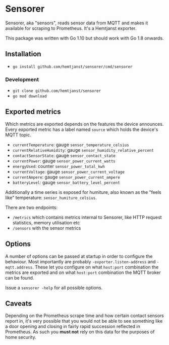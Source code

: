 # Sensorer

Sensorer, aka "sensors", reads sensor data from MQTT and makes it available
for scraping to Prometheus. It's a Hemtjanst exporter.

This package was written with Go 1.10 but should work with Go 1.8 onwards.

## Installation

* `go install github.com/hemtjanst/sensorer/cmd/sensorer`

### Development

* `git clone github.com/hemtjanst/sensorer`
* `go mod download`

## Exported metrics

Which metrics are exported depends on the features the device announces.
Every exported metric has a label named `source` which holds the device's
MQTT topic.

* `currentTemperature`: gauge `sensor_temperature_celsius`
* `currentRelativeHumidity`: gauge `sensor_humidity_relative_percent`
* `contactSensorState`: gauge `sensor_contact_state`
* `currentPower`: gauge `sensor_power_current_watts`
* `energyUsed`: counter `sensor_power_total_kwh`
* `currentVoltage`: gauge `sensor_power_current_voltage`
* `currentAmpere`: gauge `sensor_power_current_ampere`
* `batteryLevel`: gauge `sensor_battery_level_percent`

Additionally a time series is exposed for humiture, also known as
the "feels like" temperature: `sensor_humiture_celsius`.

There are two endpoints:

* `/metrics` which contains metrics internal to Sensorer, like HTTP
  request statistics, memory utilisation etc
* `/sensors` with the sensor metrics

## Options

A number of options can be passed at startup in order to configure the
behaviour. Most importantly are probably `-exporter.listen-address` and
`-mqtt.address`. These let you configure on what `host:port` combination
the metrics are exported and on what `host:port` combination the MQTT
broker can be found.

Issue a `sensorer -help` for all possible options.

## Caveats

Depending on the Prometheus scrape time and how certain contact sensors
report in, it's very possible that you would not be able to see something
like a door opening and closing in fairly rapid succession reflected
in Prometheus. As such you **must not** rely on this data for the purposes
of home security.
